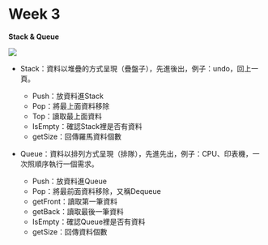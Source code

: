 # Week 3

**Stack & Queue**

![](https://www.thecrazyprogrammer.com/wp-content/uploads/2016/05/Difference-Between-Stack-and-Queue.jpg)

- Stack：資料以堆疊的方式呈現（疊盤子），先進後出，例子：undo，回上一頁。
   * Push：放資料進Stack
   * Pop：將最上面資料移除
   * Top：讀取最上面資料
   * IsEmpty：確認Stack裡是否有資料
   * getSize：回傳羅馬資料個數

- Queue：資料以排列方式呈現（排隊），先進先出，例子：CPU、印表機，一次照順序執行一個需求。
   * Push：放資料進Queue
   * Pop：將最前面資料移除，又稱Dequeue
   * getFront：讀取第一筆資料
   * getBack：讀取最後一筆資料
   * IsEmpty：確認Queue裡是否有資料
   * getSize：回傳資料個數
